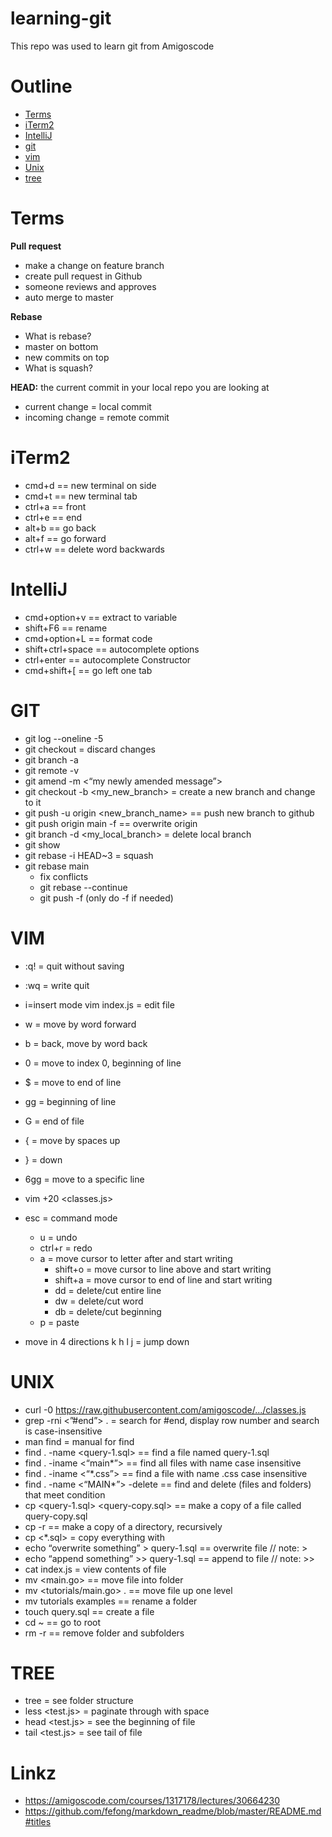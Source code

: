 # learning-git

This repo was used to learn git from Amigoscode

# Outline
- [Terms](#terms)
- [iTerm2](#iterm2)
- [IntelliJ](#intellij)
- [git](#git)
- [vim](#vim)
- [Unix](#unix)
- [tree](#tree)


# Terms
**Pull request**
* make a change on feature branch
* create pull request in Github
* someone reviews and approves
* auto merge to master


**Rebase**
* What is rebase?
* master on bottom
* new commits on top
* What is squash?

**HEAD:** the current commit in your local repo you are looking at
* current change = local commit
* incoming change = remote commit 



# iTerm2
* cmd+d == new terminal on side
* cmd+t == new terminal tab
* ctrl+a == front
* ctrl+e == end
* alt+b == go back
* alt+f == go forward
* ctrl+w == delete word backwards

# IntelliJ
* cmd+option+v == extract to variable
* shift+F6 == rename
* cmd+option+L == format code
* shift+ctrl+space == autocomplete options
* ctrl+enter == autocomplete Constructor 
* cmd+shift+[ == go left one tab

# GIT
* git log --oneline -5
* git checkout <myfile name> = discard changes 
* git branch -a
* git remote -v
* git amend -m <“my newly amended message”>
* git checkout -b <my_new_branch> = create a new branch and change to it
* git push -u origin <new_branch_name> == push new branch to github
* git push origin main -f == overwrite origin	
* git branch -d <my_local_branch> = delete local branch
* git show
* git rebase -i HEAD~3 = squash
* git rebase main
	* fix conflicts
	* git rebase --continue
	* git push -f   (only do -f if needed)

# VIM
* :q! = quit without saving
* :wq = write quit
* i=insert mode
vim index.js = edit file
* w = move by word forward
* b = back, move by word back
* 0 = move to index 0, beginning of line 
* $ = move to end of line
* gg = beginning of line
* G = end of file
* { = move by spaces up
* } = down
* 6gg = move to a specific line 
* vim +20 <classes.js>
* esc = command mode
	* u = undo
	* ctrl+r = redo
  *	a = move cursor to letter after and start writing 
	* shift+o = move cursor to line above and start writing
	* shift+a = move cursor to end of line and start writing
	* dd = delete/cut entire line
	* dw = delete/cut word
	* db = delete/cut beginning
  * p = paste
  

* move in 4 directions
   k
h    l
   j = jump down


# UNIX
* curl -0 <https://raw.githubusercontent.com/amigoscode/.../classes.js>
* grep  -rni <”#end”> . = search for #end, display row number and search is case-insensitive
* man find = manual for find
* find . -name <query-1.sql> == find a file named query-1.sql 
* find . -iname <“main*”> == find all files with name case insensitive
* find . -iname <“*.css”> == find a file with name  .css case insensitive
* find . -name <“MAIN*”> -delete == find and delete (files and folders) that meet condition
* cp <query-1.sql> <query-copy.sql> == make a copy of a file called query-copy.sql
* cp -r <tutorial> <tutorials-copy> == make a copy of a directory, recursively
* cp <*.sql> = copy everything with 
* echo “overwrite something” > query-1.sql == overwrite file // note: > 
* echo “append something” >> query-1.sql == append to file // note: >> 
* cat index.js = view contents of file
* mv <main.go> <tutorials> == move file into folder
* mv <tutorials/main.go> . == move file up one level
* mv tutorials examples == rename a folder
* touch query.sql == create a file 
* cd ~	== go to root
* rm -r == remove folder and subfolders

# TREE
* tree <example> = see folder structure
* less <test.js> = paginate through with space
* head <test.js> = see the beginning of file
* tail <test.js> = see tail of file
	

# Linkz
* https://amigoscode.com/courses/1317178/lectures/30664230
* https://github.com/fefong/markdown_readme/blob/master/README.md#titles
